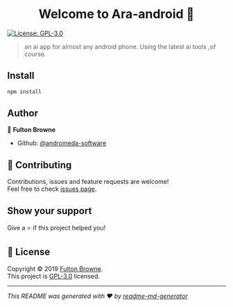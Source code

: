 <h1 align="center">Welcome to Ara-android 👋</h1>
<p>
  <a href="https://www.gnu.org/licenses/gpl-3.0.en.html">
    <img alt="License:  GPL-3.0" src="https://img.shields.io/badge/License- GPL-3.0-yellow.svg" target="_blank" />
  </a>
</p>

> an ai app for almost any android phone. Using the latest ai tools ,of course.

## Install

```sh
npm install
```

## Author

👤 **Fulton Browne**

* Github: [@andromeda-software](https://github.com/andromeda-software)

## 🤝 Contributing

Contributions, issues and feature requests are welcome!<br />Feel free to check [issues page](https://github.com/andromeda-software/Ara-android/issues).

## Show your support

Give a ⭐️ if this project helped you!

## 📝 License

Copyright © 2019 [Fulton Browne](https://github.com/andromeda-software).<br />
This project is [ GPL-3.0](https://www.gnu.org/licenses/gpl-3.0.en.html) licensed.

***
_This README was generated with ❤️ by [readme-md-generator](https://github.com/kefranabg/readme-md-generator)_